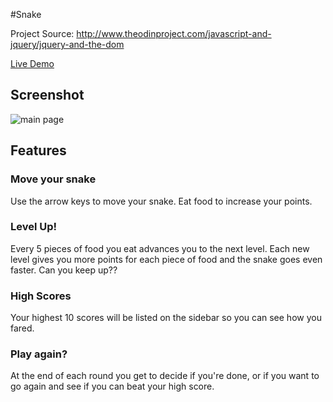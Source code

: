 #Snake

Project Source: http://www.theodinproject.com/javascript-and-jquery/jquery-and-the-dom

[Live Demo](https://cdn.rawgit.com/craftykate/odin-project/master/Chapter_06-JavaScript_and_jQuery/snake/index.html)

## Screenshot

![main page](https://github.com/craftykate/odin-project/blob/master/Chapter_06-JavaScript_and_jQuery/snake/img/snake.png)

## Features

### Move your snake

Use the arrow keys to move your snake. Eat food to increase your points.

### Level Up!

Every 5 pieces of food you eat advances you to the next level. Each new level gives you more points for each piece of food and the snake goes even faster. Can you keep up?? 

### High Scores

Your highest 10 scores will be listed on the sidebar so you can see how you fared. 

### Play again?

At the end of each round you get to decide if you're done, or if you want to go again and see if you can beat your high score. 
